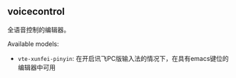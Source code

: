 ## voicecontrol

全语音控制的编辑器。

Available models:
- `vte-xunfei-pinyin`: 在开启讯飞PC版输入法的情况下，在具有emacs键位的编辑器中可用